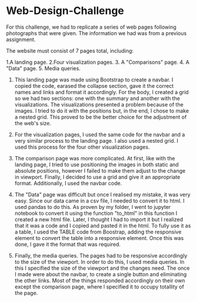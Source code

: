 # Web-Design-Challenge

For this challenge, we had to replicate a series of web pages following photographs that were given. The information we had was from a previous assignment.


The website must consist of 7 pages total, including:

1.A landing page.
2.Four visualization pages.
3. A "Comparisons" page. 
4. A "Data" page.
5. Media queries.


1. This landing page was made using Bootstrap to create a navbar. I copied the code, earased the collapse section, gave it the correct names and links and format it accordingly.
For the body, I created a grid so we had two sections: one with the summary and another with the visualizations. The visualizations presented a problem because of the images. I tried to do it with the positions but, in the end, I chose to make a nested grid. This proved to be the better choice for the adjustment of the web's size.

2. For the visualization pages, I used the same code for the navbar and a very similar process to the landing page. I also used a nested grid. I used this process for the four other visualization pages.

3. The comparison page was more complicated. At first, like with the landing page, I tried to use positioning the images in both static and absolute positions, however I failed to make them adjust to the change in viewport. Finally, I decided to use a grid and give it an appropriate format. Additionally, I used the navbar code.

4. The "Data" page was difficult but once I realised my mistake, it was very easy. Since our data came in a csv file, I needed to convert it to html. I used pandas to do this. As proven by my folder, I went to jupyter notebook to convert it using the function "to_html" in this function I created a new html file. Later, I thought I had to import it but I realized that it was a code and I copied and pasted it in the html. To fully use it as a table, I used the TABLE code from Boostrap, adding the responsive element to convert the table into a responsive element. Once this was done, I gave it the format that was required.

5. Finally, the media queries. The pages had to be responsive accordingly to the size of the viewport. In order to do this, I used media queries. In this I specified the size of the viewport and the changes need. The once I made were about the navbar, to create a single button and eliminating the other links. Most of the things  responded accordingly on their own except the comparison page, where I specified it to occupy totallity of the page.


